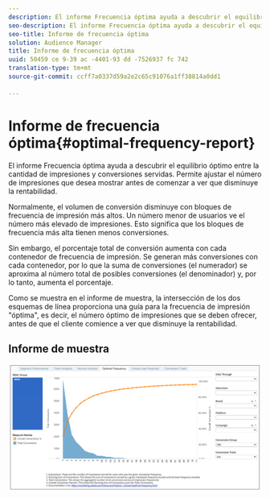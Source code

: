 ```yaml
---
description: El informe Frecuencia óptima ayuda a descubrir el equilibrio óptimo entre la cantidad de impresiones y conversiones servidas. Permite ajustar el número de impresiones que desea mostrar antes de comenzar a ver que disminuye la rentabilidad.
seo-description: El informe Frecuencia óptima ayuda a descubrir el equilibrio óptimo entre la cantidad de impresiones y conversiones servidas. Permite ajustar el número de impresiones que desea mostrar antes de comenzar a ver que disminuye la rentabilidad.
seo-title: Informe de frecuencia óptima
solution: Audience Manager
title: Informe de frecuencia óptima
uuid: 50459 ce 9-39 ac -4401-93 dd -7526937 fc 742
translation-type: tm+mt
source-git-commit: ccff7a0337d59a2e2c65c91076a1ff38814a0dd1

---
```



# Informe de frecuencia óptima{#optimal-frequency-report}

El informe Frecuencia óptima ayuda a descubrir el equilibrio óptimo entre la cantidad de impresiones y conversiones servidas. Permite ajustar el número de impresiones que desea mostrar antes de comenzar a ver que disminuye la rentabilidad.

Normalmente, el volumen de conversión disminuye con bloques de frecuencia de impresión más altos. Un número menor de usuarios ve el número más elevado de impresiones. Esto significa que los bloques de frecuencia más alta tienen menos conversiones.

Sin embargo, el porcentaje total de conversión aumenta con cada contenedor de frecuencia de impresión. Se generan más conversiones con cada contenedor, por lo que la suma de conversiones (el numerador) se aproxima al número total de posibles conversiones (el denominador) y, por lo tanto, aumenta el porcentaje.

Como se muestra en el informe de muestra, la intersección de los dos esquemas de línea proporciona una guía para la frecuencia de impresión &quot;óptima&quot;, es decir, el número óptimo de impresiones que se deben ofrecer, antes de que el cliente comience a ver que disminuye la rentabilidad.

## Informe de muestra

![](assets/optimal-frequency.png)

